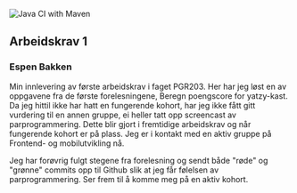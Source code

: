 ![Java CI with Maven](https://github.com/espenbakken/yatzy/workflows/Java%20CI%20with%20Maven/badge.svg)

## Arbeidskrav 1
### Espen Bakken

Min innlevering av første arbeidskrav i faget PGR203. Her har jeg løst en av oppgavene fra de første forelesningene,
Beregn poengscore for yatzy-kast. Da jeg hittil ikke har hatt en fungerende kohort, har jeg ikke fått gitt vurdering til 
en annen gruppe, ei heller tatt opp screencast av parprogrammering. Dette blir gjort i fremtidige arbeidskrav og når 
fungerende kohort er på plass. Jeg er i kontakt med en aktiv gruppe på Frontend- og mobilutvikling nå. 

Jeg har forøvrig fulgt stegene fra forelesning og sendt både "røde" og "grønne" commits opp til Github slik at jeg
får følelsen av parprogrammering. Ser frem til å komme meg på en aktiv kohort. 
